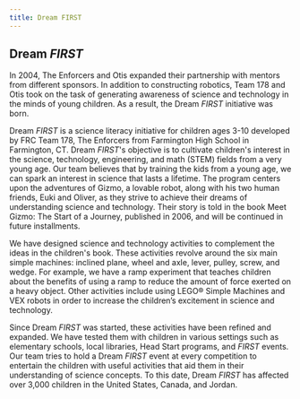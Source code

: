 ```yaml
---
title: Dream FIRST
---
```

## Dream *FIRST*

In 2004, The Enforcers and Otis expanded their partnership with mentors from different sponsors. In addition to constructing robotics, Team 178 and Otis took on the task of generating awareness of science and technology in the minds of young children. As a result, the Dream *FIRST* initiative was born.

Dream *FIRST* is a science literacy initiative for children ages 3-10 developed by FRC Team 178, The Enforcers from Farmington High School in Farmington, CT. Dream *FIRST*'s objective is to cultivate children's interest in the science, technology, engineering, and math (STEM) fields from a very young age. Our team believes that by training the kids from a young age, we can spark an interest in science that lasts a lifetime. The program centers upon the adventures of Gizmo, a lovable robot, along with his two human friends, Euki and Oliver, as they strive to achieve their dreams of understanding science and technology. Their story is told in the book Meet Gizmo: The Start of a Journey, published in 2006, and will be continued in future installments.

We have designed science and technology activities to complement the ideas in the children's book. These activities revolve around the six main simple machines: inclined plane, wheel and axle, lever, pulley, screw, and wedge. For example, we have a ramp experiment that teaches children about the benefits of using a ramp to reduce the amount of force exerted on a heavy object. Other activities include using LEGO® Simple Machines and VEX robots in order to increase the children’s excitement in science and technology.

Since Dream *FIRST* was started, these activities have been refined and expanded. We have tested them with children in various settings such as elementary schools, local libraries, Head Start programs, and *FIRST* events. Our team tries to hold a Dream *FIRST* event at every competition to entertain the children with useful activities that aid them in their understanding of science concepts. To this date, Dream *FIRST* has affected over 3,000 children in the United States, Canada, and Jordan.

